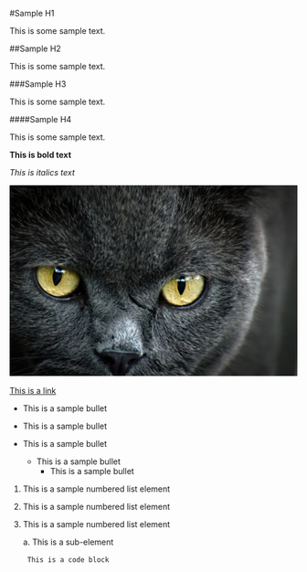#Sample H1

This is some sample text.

##Sample H2

This is some sample text.

###Sample H3

This is some sample text.

####Sample H4

This is some sample text.

**This is bold text**

*This is italics text*

![cat](/sample/images/image_0.jpg)

[This is a link](http://www.google.com)

* This is a sample bullet
* This is a sample bullet
* This is a sample bullet

    * This is a sample bullet
        * This is a sample bullet


1. This is a sample numbered list element
2. This is a sample numbered list element
3. This is a sample numbered list element

    a. This is a sub-element
    
        This is a code block




